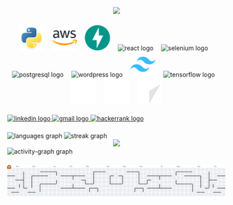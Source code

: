 <p align="center">
  <img src="https://readme-typing-svg.herokuapp.com?font=Fira+Code&size=32&pause=1000&color=FF61F6&center=true&vCenter=true&width=600&lines=Bonjour!+I'm+Krish+Batra;AI+%7C+Web+Dev+%7C+Automation;Always+building+cool+stuff" />
</p>


###

<div align="center">
  <img src="https://raw.githubusercontent.com/devicons/devicon/master/icons/python/python-original.svg" alt="Python" height="58"/>

  <img width="10" />
  <img src="https://raw.githubusercontent.com/devicons/devicon/master/icons/amazonwebservices/amazonwebservices-original-wordmark.svg" alt="AWS" height="58"/>

  <img width="10" />
  <img src="assets/FastAPI.png" height="58" alt="fastapi logo" />
  <img width="10" />
  <img src="https://cdn.jsdelivr.net/gh/devicons/devicon/icons/react/react-original.svg" height="58" alt="react logo" />
  <img width="10" />
  <img src="https://cdn.jsdelivr.net/gh/devicons/devicon/icons/selenium/selenium-original.svg" height="58" alt="selenium logo" />
  <img width="10" />
  <img src="https://cdn.jsdelivr.net/gh/devicons/devicon/icons/postgresql/postgresql-original.svg" height="58" alt="postgresql logo" />
  <img width="10" />
  <img src="https://cdn.jsdelivr.net/gh/devicons/devicon/icons/wordpress/wordpress-original.svg" height="58" alt="wordpress logo" />
  <img width="10" />
  <img src="assets/Tailwind CSS.png" height="58" alt="tailwindcss logo" />
  <img width="10" />
  <img src="https://cdn.jsdelivr.net/gh/devicons/devicon/icons/tensorflow/tensorflow-original.svg" height="58" alt="tensorflow logo" />
  <img width="10" />
  <img src="assets/langchain.png" height="58" alt="LangChain"/>
  <img width="10" />
  <img src="assets/mcp.png" height="58" alt="MCP"/>
  <img width="10" />
  <img src="assets/cursor.png" height="58" alt="cursor"/>
</div>



###

<div align="left">
  <a href="https://www.linkedin.com/in/krish-batra/" target="_blank">
    <img src="https://img.shields.io/static/v1?message=LinkedIn&logo=linkedin&label=&color=0077B5&logoColor=white&labelColor=&style=for-the-badge" height="25" alt="linkedin logo"  />
  </a>
<a href="https://mail.google.com/mail/?view=cm&fs=1&to=krishbatra3@gmail.com" target="_blank">
  <img src="https://img.shields.io/static/v1?message=Gmail&logo=gmail&label=&color=D14836&logoColor=white&labelColor=&style=for-the-badge" height="25" alt="gmail logo" />
</a>
  <a href="https://www.hackerrank.com/profile/krishbatra3" target="_blank">
    <img src="https://img.shields.io/static/v1?message=HackerRank&logo=hackerrank&label=&color=2EC866&logoColor=white&labelColor=&style=for-the-badge" height="25" alt="hackerrank logo"  />
  </a>
</div>

###

<div align="left">
  <img src="https://github-readme-stats.vercel.app/api/top-langs?username=disastrousDEVIL&locale=en&hide_title=false&layout=compact&card_width=320&langs_count=5&theme=dracula&hide_border=false&order=2" height="150" alt="languages graph"  />
  <img src="https://streak-stats.demolab.com?user=disastrousDEVIL&locale=en&mode=daily&theme=dracula&hide_border=false&border_radius=5&order=3" height="150" alt="streak graph"  />
<div align="center">
  &nbsp;&nbsp;&nbsp;&nbsp;&nbsp;&nbsp;&nbsp;&nbsp;&nbsp;&nbsp;
  <img src="https://github-profile-trophy.vercel.app/?username=disastrousDEVIL&theme=dracula&title=MultiLanguage,Repositories,Commits,Experience&margin-w=15&margin-h=15&no-bg=true&no-frame=true" />
  &nbsp;&nbsp;&nbsp;&nbsp;&nbsp;&nbsp;&nbsp;&nbsp;&nbsp;&nbsp;
</div>

  <img src="https://github-readme-activity-graph.vercel.app/graph?username=disastrousDEVIL&radius=16&theme=dracula&area=true&order=5" height="300" alt="activity-graph graph"  />
</div>

###

<picture>
  <source media="(prefers-color-scheme: dark)" srcset="https://raw.githubusercontent.com/disastrousDEVIL/disastrousDEVIL/output/pacman-contribution-graph-dark.svg">
  <source media="(prefers-color-scheme: light)" srcset="https://raw.githubusercontent.com/disastrousDEVIL/disastrousDEVIL/output/pacman-contribution-graph.svg">
  <img alt="pacman contribution graph" src="https://raw.githubusercontent.com/disastrousDEVIL/disastrousDEVIL/output/pacman-contribution-graph.svg">
</picture>

###
